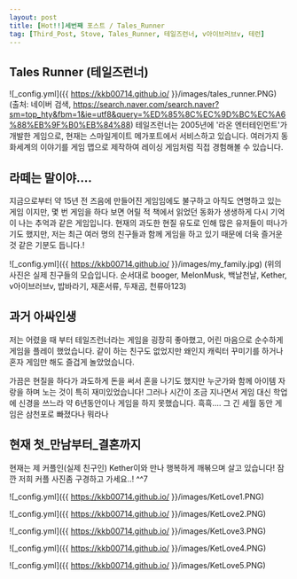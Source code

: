 ```yaml
---
layout: post
title: [Hot!!]세번째 포스트 / Tales_Runner
tag: [Third_Post, Stove, Tales_Runner, 테일즈런너, v아이브러브v, 테런]
---
```


## Tales Runner (테일즈런너)

![_config.yml]({{ https://kkb00714.github.io/ }}/images/tales_runner.PNG)
(출처: 네이버 검색, https://search.naver.com/search.naver?sm=top_hty&fbm=1&ie=utf8&query=%ED%85%8C%EC%9D%BC%EC%A6%88%EB%9F%B0%EB%84%88)
테일즈런너는 2005년에 '라온 엔터테인먼트'가 개발한 게임으로, 현재는 스마일게이트 메가포트에서 서비스하고 있습니다.
여러가지 동화세계의 이야기를 게임 맵으로 제작하여 레이싱 게임처럼 직접 경험해볼 수 있습니다. 

## 라떼는 말이야....

지금으로부터 약 15년 전 즈음에 만들어진 게임임에도 불구하고 아직도 연명하고 있는 게임 이지만, 
몇 번 게임을 하다 보면 어릴 적 책에서 읽었던 동화가 생생하게 다시 기억이 나는 추억과 같은 게임입니다.
현재의 과도한 현질 유도로 인해 많은 유저들이 떠나가기도 했지만, 저는 최근 여러 명의 친구들과 함께 게임을 하고 있기 때문에 더욱 즐거운 것 같은 기분도 듭니다.!

![_config.yml]({{ https://kkb00714.github.io/ }}/images/my_family.jpg)
(위의 사진은 실제 친구들의 모습입니다. 순서대로 booger, MelonMusk, 백날천날, Kether, v아이브러브v, 밥바라기, 재혼서류, 두재곰, 천류아123)

## 과거 아싸인생


저는 어렸을 때 부터 테일즈런너라는 게임을 굉장히 좋아했고, 어린 마음으로 순수하게 게임을 플레이 했었습니다. 
같이 하는 친구도 없었지만 왜인지 캐릭터 꾸미기를 하거나 혼자 게임만 해도 즐겁게 놀았었습니다.

가끔은 현질을 하다가 과도하게 돈을 써서 혼을 나기도 했지만 누군가와 함께 아이템 자랑을 하며 노는 것이 특히 재미있었습니다!
그러나 시간이 조금 지나면서 게임 대신 학업에 신경을 쓰느라 약 6년동안이나 게임을 하지 못했습니다. 흑흑....
그 긴 세월 동안 게임은 삼천포로 빠졌다나 뭐라나 


## 현재 첫_만남부터_결혼까지 


현재는 제 커플인(실제 친구인) Kether이와 만나 행복하게 깨볶으며 살고 있습니다! 
잠깐 저희 커플 사진좀 구경하고 가세요..! ^^7

![_config.yml]({{ https://kkb00714.github.io/ }}/images/KetLove1.PNG)

![_config.yml]({{ https://kkb00714.github.io/ }}/images/KetLove2.PNG)

![_config.yml]({{ https://kkb00714.github.io/ }}/images/KetLove3.PNG)

![_config.yml]({{ https://kkb00714.github.io/ }}/images/KetLove4.PNG)

![_config.yml]({{ https://kkb00714.github.io/ }}/images/KetLove5.PNG)


